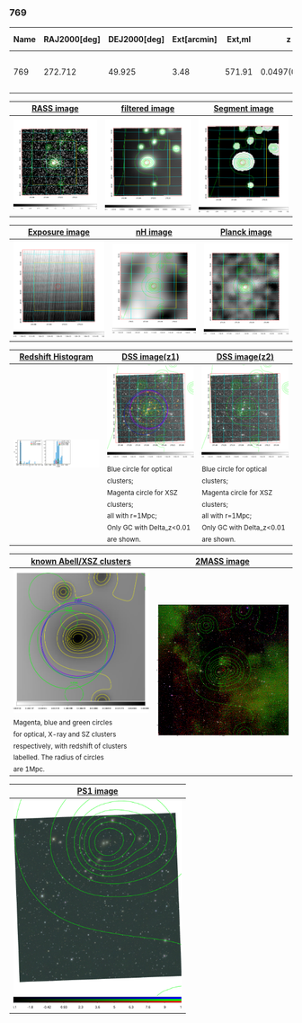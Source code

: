 <div STYLE="page-break-after: always;"></div>

### 769

|Name|RAJ2000[deg]|DEJ2000[deg] |Ext[arcmin]| Ext,ml | z | z_src| C|GC(XSZ,Delta_z<0.01)| GC(OPT,Delta_z<0.01)|GC| R_sig[arcmin] | R500[arcmin] | R500[Mpc]| CRsig[c/s] | CR500[c/s] |L500[1E44 erg/s]|F500[1E-12 erg/s/cm^2]| M500[1E14 Msun]|Tx[keV]|Cnt_sig|Beta|Rc[arcmin]|Comment|Alias|
|---|---|---|---|---|---|------|---|--------|---------|----------|---|---|---|---|---|---|---|---|---|---|---|---|---|---|
|769| 272.712| 49.925| 3.48| 571.91| 0.0497(0.005)| z1, z_xsz| B| MCXC, PSZ2, Tar| N, W, Zw| MCXC, N, PSZ2, Tar, W| 22.231| 13.786| 0.804| 0.475(0.037)| 0.447(0.035)| 0.467(0.021)| 7.994(0.357)| 1.55(0.04)| 2.85(0.04)| 915.9| 0.744(-0.033+0.038)| 4.837(-0.361+0.397)| -| k428|

|[RASS image](../image/769/769_img.pdf)|[filtered image](../image/769/769_fil.pdf)|[Segment image](../image/769/769_seg.pdf)|
|-------------------|--------------------|-------------------|
| <img src="../image/769/769_img.png" width="300">  | <img src="../image/769/769_fil.png" width="300">   | <img src="../image/769/769_seg.png" width="300">  |

|[Exposure image](../image/769/769_mex.pdf)| [nH image](../image/769/769_nh.pdf)| [Planck image](../image/769/769_p.pdf)|
|-------------------|--------------------|-------------------|
|<img src="../image/769/769_mex.png" width="300">   | <img src="../image/769/769_nh.png" width="300">    | <img src="../image/769/769_p.png" width="300"> |

|[Redshift Histogram](../image/769/769_zg.pdf) | [DSS image(z1)](../image/769/769_dss_z1.pdf)      |  [DSS image(z2)](../image/769/769_dss_z2.pdf)    |
|-------------------|--------------------|-------------------|
|<img src="../image/769/769_zg.png" width="300"> |<img src="../image/769/769_dss_z1.png" width="300"> <sub><br>Blue circle for optical clusters; <br>Magenta circle for XSZ clusters; <br>all with r=1Mpc; <br>Only GC with Delta_z<0.01 are shown. </sub>| <img src="../image/769/769_dss_z2.png" width="300"><sub><br>Blue circle for optical clusters; <br>Magenta circle for XSZ clusters; <br>all with r=1Mpc; <br>Only GC with Delta_z<0.01 are shown. </sub> |

|[known Abell/XSZ clusters](../image/769/769_gc.pdf) | [2MASS image](../image/769/769_2mass.pdf)      |
|-------------------|-------------------|
|<img src=../image/769/769_gc.png width="300"> <br><sub>Magenta, blue and green circles <br>for optical, X-ray and SZ clusters <br>respectively, with redshift of clusters <br>labelled. The radius of circles <br>are 1Mpc.</sub>|<img src="../image/769/769_2mass.png" width="300">  |

|[PS1 image](../image/769/769_ps1.pdf)            |
|-------------------|
| <img src="../image/769/769_ps1.pdf" width="300">  |
